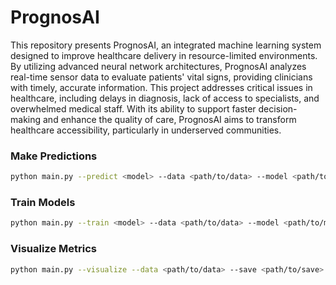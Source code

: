 # PrognosAI

This repository presents PrognosAI, an integrated machine learning system designed to improve healthcare delivery in resource-limited environments. By utilizing advanced neural network architectures, PrognosAI analyzes real-time sensor data to evaluate patients' vital signs, providing clinicians with timely, accurate information. This project addresses critical issues in healthcare, including delays in diagnosis, lack of access to specialists, and overwhelmed medical staff. With its ability to support faster decision-making and enhance the quality of care, PrognosAI aims to transform healthcare accessibility, particularly in underserved communities.

### Make Predictions

```bash
python main.py --predict <model> --data <path/to/data> --model <path/to/model>
```

### Train Models

```bash
python main.py --train <model> --data <path/to/data> --model <path/to/model>
```

### Visualize Metrics
```bash
python main.py --visualize --data <path/to/data> --save <path/to/save>
```
